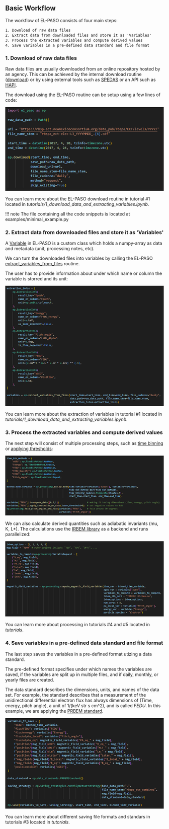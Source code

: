<!--
SPDX-FileCopyrightText: 2025 GFZ Helmholtz Centre for Geosciences
SPDX-FileContributor: Bernhard Haas

SPDX-License-Identifier: Apache 2.0
-->

## Basic Workflow

The workflow of EL-PASO consists of four main steps:

    1. Download of raw data files
    2. Extract data from downloaded files and store it as 'Variables'
    3. Process the extracted variables and compute derived values
    4. Save variables in a pre-defined data standard and file format

### 1. Download of raw data files

Raw data files are usually downloaded from an online repository hosted by an agency. This can be achieved by the internal download routine ([download](../API_reference/download.md)) or by using external tools such as [SPEDAS](https://github.com/spedas/pyspedas) or an API such as [HAPI](https://hapi-server.github.io/).

The download using the EL-PASO routine can be setup using a few lines of code:

![EL-PASO download routine](../figures/ep_download.png)

You can learn more about the EL-PASO download routine in tutorial #1 located in *tutorials/1_download_data_and_extracting_variables.ipynb*.

!!! note
    The file containing all the code snippets is located at examples/minimal_example.py

### 2. Extract data from downloaded files and store it as 'Variables'

A [Variable](../API_reference/variable.md) in EL-PASO is a custom class which holds a numpy-array as data and metadata (unit, processing notes, etc).

We can turn the downloaded files into variables by calling the EL-PASO [extract_variables_from_files](../API_reference/extract_variables_from_files.md) routine.

The user has to provide information about under which name or column the variable is storred and its unit:

![EL-PASO extract variables routine](../figures/ep_extract_variables.png)

You can learn more about the extraction of variables in tutorial #1 located in *tutorials/1_download_data_and_extracting_variables.ipynb*.

### 3. Process the extracted variables and compute derived values

The next step will consist of multiple processing steps, such as [time binning](../API_reference/processing/bin_by_time.md) or [applying thresholds](../API_reference/variable.md):

![EL-PASO processing](../figures/ep_processing.png)

We can also calculate derived quantities such as adiabatic invariants (mu, K, L*). The calculations use the [IRBEM library](https://github.com/PRBEM/IRBEM) as a backend and runs parallelized:

![EL-PASO derived quantities](../figures/ep_derived_quantities.png)

You can learn more about processing in tutorials #4 and #5 located in *tutorials*.

### 4. Save variables in a pre-defined data standard and file format

The last step saves the variables in a pre-defined format utizing a data standard.  

The pre-defined format specifies under which names the variables are saved, if the variables are split up in multiple files, and if daily, monthly, or yearly files are created.

The data standard describes the dimensions, units, and names of the data set.
For example, the standard describes that a measurement of the unidirectional differential electron flux has always dimensions of (Time, energy, pitch angle), a unit of 1/(keV str s cm^2), and is called *FEDU*.
In this example, we are applying the [PRBEM standard](https://prbem.github.io/documents/Standard_File_Format.pdf).

![EL-PASO saving](../figures/ep_saving.png)

You can learn more about different saving file formats and standars in tutorials #3 located in *tutorials*.
